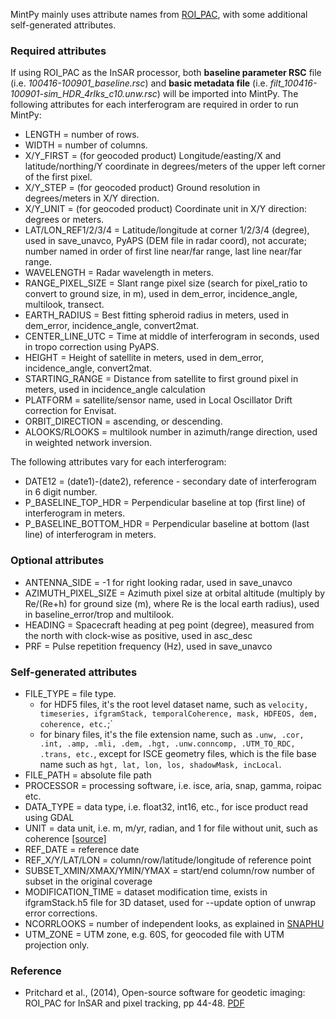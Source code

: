MintPy mainly uses attribute names from [ROI_PAC](http://www.geo.cornell.edu/eas/PeoplePlaces/Faculty/matt/pub/winsar/InSAR_textbook_for_web_2014.pdf), with some additional self-generated attributes.

### Required attributes ###

If using ROI_PAC as the InSAR processor, both **baseline parameter RSC** file (i.e. *100416-100901_baseline.rsc*) and **basic metadata file** (i.e. *filt_100416-100901-sim_HDR_4rlks_c10.unw.rsc*) will be imported into MintPy. The following attributes for each interferogram are required in order to run MintPy:

+  LENGTH = number of rows.  
+  WIDTH = number of columns.  
+  X/Y_FIRST = (for geocoded product) Longitude/easting/X and latitude/northing/Y coordinate in degrees/meters of the upper left corner of the first pixel.
+  X/Y_STEP = (for geocoded product) Ground resolution in degrees/meters in X/Y direction.   
+  X/Y_UNIT = (for geocoded product) Coordinate unit in X/Y direction: degrees or meters.    
+  LAT/LON_REF1/2/3/4 = Latitude/longitude at corner 1/2/3/4 (degree), used in save_unavco, PyAPS (DEM file in radar coord), not accurate; number named in order of first line near/far range, last line near/far range.   
+  WAVELENGTH = Radar wavelength in meters.    
+  RANGE_PIXEL_SIZE = Slant range pixel size (search for pixel_ratio to convert to ground size, in m), used in dem_error, incidence_angle, multilook, transect.   
+  EARTH_RADIUS = Best fitting spheroid radius in meters, used in dem_error, incidence_angle, convert2mat.   
+  CENTER_LINE_UTC = Time at middle of interferogram in seconds, used in tropo correction using PyAPS.   
+  HEIGHT = Height of satellite in meters, used in dem_error, incidence_angle, convert2mat.   
+  STARTING_RANGE = Distance from satellite to first ground pixel in meters, used in incidence_angle calculation   
+  PLATFORM = satellite/sensor name, used in Local Oscillator Drift correction for Envisat.   
+  ORBIT_DIRECTION = ascending, or descending.   
+  ALOOKS/RLOOKS = multilook number in azimuth/range direction, used in weighted network inversion.
    
The following attributes vary for each interferogram:
    
+  DATE12 = (date1)-(date2), reference - secondary date of interferogram in 6 digit number.   
+  P_BASELINE_TOP_HDR = Perpendicular baseline at top (first line) of interferogram in meters.   
+  P_BASELINE_BOTTOM_HDR = Perpendicular baseline at bottom (last line) of interferogram in meters.   
    
### Optional attributes ###

+  ANTENNA_SIDE = -1 for right looking radar, used in save_unavco
+  AZIMUTH_PIXEL_SIZE = Azimuth pixel size at orbital altitude (multiply by Re/(Re+h) for ground size (m), where Re is the local earth radius), used in baseline_error/trop and multilook.   
+  HEADING = Spacecraft heading at peg point (degree), measured from the north with clock-wise as positive, used in asc_desc
+  PRF = Pulse repetition frequency (Hz), used in save_unavco   

### Self-generated attributes ###

+  FILE_TYPE = file type.
    - for HDF5 files, it's the root level dataset name, such as `velocity, timeseries, ifgramStack, temporalCoherence, mask, HDFEOS, dem, coherence, etc.`;`
    - for binary files, it's the file extension name, such as `.unw, .cor, .int, .amp, .mli, .dem, .hgt, .unw.conncomp, .UTM_TO_RDC, .trans, etc.`, except for ISCE geometry files, which is the file base name such as `hgt, lat, lon, los, shadowMask, incLocal`.  
+  FILE_PATH = absolute file path   
+  PROCESSOR = processing software, i.e. isce, aria, snap, gamma, roipac etc.
+  DATA_TYPE = data type, i.e. float32, int16, etc., for isce product read using GDAL
+  UNIT = data unit, i.e. m, m/yr, radian, and 1 for file without unit, such as coherence [[source]](https://github.com/insarlab/MintPy/blob/main/mintpy/objects/stack.py#L75)
+  REF_DATE = reference date
+  REF_X/Y/LAT/LON = column/row/latitude/longitude of reference point
+  SUBSET_XMIN/XMAX/YMIN/YMAX = start/end column/row number of subset in the original coverage
+  MODIFICATION_TIME = dataset modification time, exists in ifgramStack.h5 file for 3D dataset, used for --update option of unwrap error corrections.
+  NCORRLOOKS = number of independent looks, as explained in [SNAPHU](https://web.stanford.edu/group/radar/softwareandlinks/sw/snaphu/snaphu.conf.full)
+  UTM_ZONE = UTM zone, e.g. 60S, for geocoded file with UTM projection only.

### Reference ###

+ Pritchard et al., (2014), Open-source software for geodetic imaging: ROI_PAC for InSAR and pixel tracking, pp 44-48. [PDF](http://www.geo.cornell.edu/eas/PeoplePlaces/Faculty/matt/pub/winsar/InSAR_textbook_for_web_2014.pdf)
